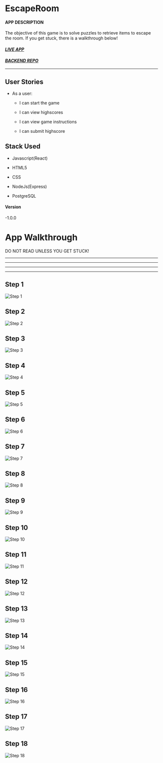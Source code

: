 # EscapeRoom

#### APP DESCRIPTION

The objective of this game is to solve puzzles to retrieve items to escape the room.
If you get stuck, there is a walkthrough below!

#### *[LIVE APP](https://theescaperoom.vercel.app/)*

#### *[BACKEND REPO](https://github.com/JakelTheDeveloper/EscapeRoom-Server)*

----------------------------------------------------------------------

## User Stories

* As a user:

    - I can start the game

    - I can view highscores

    - I can view game instructions

    - I can submit highscore

## Stack Used

* Javascript(React)

* HTML5

* CSS

* NodeJs(Express)

* PostgreSQL

#### Version

-1.0.0

# App Walkthrough

DO NOT READ UNLESS YOU GET STUCK!

----------------------


----------------------


----------------------


----------------------


## Step 1

![Step 1](/Walkthrough/Image_1.jpg)

## Step 2

![Step 2](/Walkthrough/Image_2.jpg)

## Step 3

![Step 3](/Walkthrough/Image_3.jpg)

## Step 4

![Step 4](/Walkthrough/Image_4.jpg)

## Step 5

![Step 5](/Walkthrough/Image_5.jpg)

## Step 6

![Step 6](/Walkthrough/Image_6.jpg)

## Step 7

![Step 7](/Walkthrough/Image_7.jpg)

## Step 8

![Step 8](/Walkthrough/Image_8.jpg)

## Step 9

![Step 9](/Walkthrough/Image_9.jpg)

## Step 10

![Step 10](/Walkthrough/Image_10.jpg)

## Step 11

![Step 11](/Walkthrough/Image_11.jpg)

## Step 12

![Step 12](/Walkthrough/Image_12.jpg)

## Step 13

![Step 13](/Walkthrough/Image_13.jpg)

## Step 14

![Step 14](/Walkthrough/Image_14.jpg)

## Step 15

![Step 15](/Walkthrough/Image_15.jpg)

## Step 16

![Step 16](/Walkthrough/Image_16.jpg)

## Step 17

![Step 17](/Walkthrough/Image_17.jpg)

## Step 18

![Step 18](/Walkthrough/Image_18.jpg)
